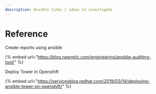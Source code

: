 ```yaml
---
description: Ansible links / ideas to investigate
---
```


# Reference

Create reports using ansible

{% embed url="https://blog.newrelic.com/engineering/ansible-auditing-tool/" %}

Deploy Tower in Openshift

{% embed url="https://servicesblog.redhat.com/2019/03/14/deploying-ansible-tower-on-openshift/" %}



